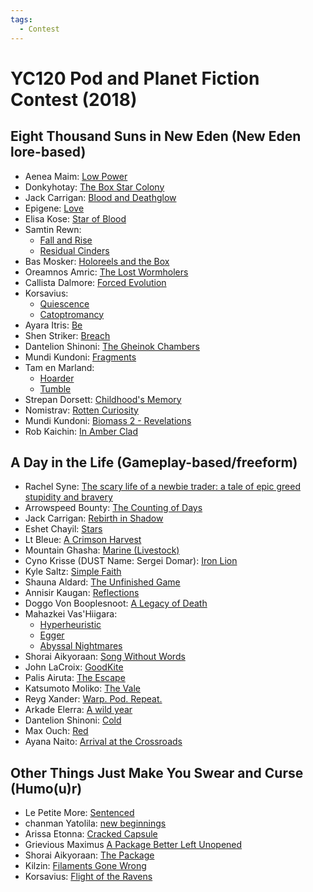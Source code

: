 ```yaml
---
tags:
  - Contest
---
```


# YC120 Pod and Planet Fiction Contest (2018)

## Eight Thousand Suns in New Eden (New Eden lore-based)

- Aenea Maim: [Low Power](../authors/miscauthors/lowpower.md)
- Donkyhotay: [The Box Star Colony](../authors/miscauthors/theboxstarcolony.md)
- Jack Carrigan: [Blood and Deathglow]()
- Epigene: [Love](../authors/miscauthors/epigene_love.md)
- Elisa Kose: [Star of Blood](../authors/miscauthors/starofblood.md)
- Samtin Rewn:
    - [Fall and Rise](../authors/daielzehn/fallandrise.md)
    - [Residual Cinders](../authors/daielzehn/residualcinders.md)
- Bas Mosker: [Holoreels and the Box](../authors/daielzehn/holoreelsandthebox.md)
- ​Oreamnos Amric: [The Lost Wormholers](../authors/oreamnosamric/thelostwormholers.md)
- Callista Dalmore: [Forced Evolution](../authors/callistadallmore/forcedevolution.md)
- Korsavius:
    - [Quiescence](../authors/korsavius/quiescence.md)
    - [Catoptromancy](../authors/korsavius/catoptromancy.md)
- Ayara Itris: [Be](../authors/miscauthors/ayaraitris_be.md)
- Shen Striker: [Breach](../authors/daielzehn/breach.md)
- Dantelion Shinoni: [The Gheinok Chambers](../authors/dantelionshinoni/thegheinokchambers.md)
- Mundi Kundoni: [Fragments](../authors/mundikundoni/fragments.md)
- Tam en Marland:
    - [Hoarder](../authors/daielzehn/hoarder.md)
    - [Tumble](../authors/daielzehn/tumble.md)
- Strepan Dorsett: [Childhood's Memory](../authors/miscauthors/childhoodsmemory.md)
- Nomistrav: [Rotten Curiosity](../authors/nomistrav.md/rottencuriosity.md)
- Mundi Kundoni: [Biomass 2 - Revelations](../authors/miscauthors/biomass2.md)
- Rob Kaichin: [In Amber Clad](../authors/robkaichin/inamberclad.md)

## A Day in the Life (Gameplay-based/freeform)

- Rachel Syne: [The scary life of a newbie trader: a tale of epic greed stupidity and bravery](../authors/miscauthors/thescarylifeofanewbietrader.md)
- Arrowspeed Bounty: [The Counting of Days](../authors/arrowspeedbounty/thecountingofdays.md)
- Jack Carrigan: [Rebirth in Shadow](../authors/jackcarrigan/rebirthinshadow.md)
- Eshet Chayil: [Stars](../authors/arrowspeedbounty/eshetchayil_stars.md)
- Lt Bleue: [A Crimson Harvest](../authors/miscauthors/acrimsonharvest.md)
- Mountain Ghasha: [Marine (Livestock)](../authors/miscauthors/marinelivestock.md)
- Cyno Krisse (DUST Name: Sergei Domar): [Iron Lion](../authors/miscauthors/ironlion.md)
- Kyle Saltz: [Simple Faith](../authors/kylesaltz/simplefaith.md)
- Shauna Aldard: [The Unfinished Game](../authors/daielzehn/theunfinishedgame.md)
- Annisir Kaugan: [Reflections](../authors/miscauthors/annisirkaugan_reflections.md)
- Doggo Von Booplesnoot: [A Legacy of Death](../authors/miscauthors/alegacyofdeath.md)
- Mahazkei Vas'Hiigara:
    - [Hyperheuristic](../authors/mahazkeivashiigara/hyperheuristic.md)
    - [Egger](../authors/mahazkeivashiigara/egger.md)
    - [Abyssal Nightmares](../authors/mahazkeivashiigara/abyssalnightmares.md)
- Shorai Aikyoraan: [Song Without Words](../authors/shoraiaikyoraan/songwithoutwords.md)
- John LaCroix: [GoodKite](../authors/miscauthors/goodkite.md)
- Palis Airuta: [The Escape](../authors/miscauthors/palisairuta_theescape.md)
- Katsumoto Moliko: [The Vale](../authors/katsumotomoliko/thevale.md)
- Reyg Xander: [Warp.  Pod.  Repeat.](../authors/miscauthors/warppodrepeat.md)
- Arkade Elerra: [A wild year](../authors/miscauthors/awildyear.md)
- Dantelion Shinoni: [Cold](../authors/dantelionshinoni/cold.md)
- Max Ouch: [Red](../authors/miscauthors/maxouch_red.md)
- Ayana Naito: [Arrival at the Crossroads](../authors/miscauthors/arrivalatthecrossroads.md)

## Other Things Just Make You Swear and Curse (Humo(u)r)

- Le Petite More: [Sentenced](../authors/miscauthors/lepetitemore_sentenced.md)
- chanman Yatolila: [new beginnings](../authors/miscauthors/chanmanyatolila_newbeginnings.md)
- Arissa Etonna: [Cracked Capsule](../authors/daielzehn/crackedcapsule.md)
- Grievious Maximus [A Package Better Left Unopened](../authors/miscauthors/apackagebetterleftunopened.md)
- Shorai Aikyoraan: [The Package](../authors/shoraiaikyoraan/thepackage.md)
- Kilzin: [Filaments Gone Wrong](../authors/miscauthors/filamentsgonewrong.md)
- Korsavius: [Flight of the Ravens](../authors/korsavius/flightoftheravens.md)
